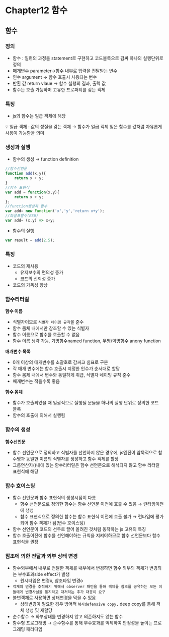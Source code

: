 # Chapter12 함수

## 함수

### 정의

- 함수 : 일련의 과정을 statement로 구현하고 코드블록으로 감싸 하나의 실행단위로 정의
- 매개변수 parameter→함수 내부로 입력을 전달받는 변수
- 인수 argument → 함수 호출시 사용되는 변수
- 반환 값 return vlaue → 함수 실행의 결과, 출력 값
- 함수는 호출 가능하며 고유한 프로퍼티를 갖는 객체

### 특징

- js의 함수는 일급 객체에 해당

<aside>
💡 일급 객체
: 값의 성질을 갖는 객체
→ 함수가 일급 객체 임은 함수를 값처럼 자유롭게 사용이 가능함을 의미

</aside>

### 생성과 실행

- 함수의 생성 → function definition

```jsx
//함수선언문
function add(x,y){
	return x + y;
}
//함수 표현식
var add = function(x,y){
	return x + y;
};
//function생성자 함수
var add= new Function('x','y','return x+y');
//화살표함수(ES6)
var add= (x,y) => x+y;
```

- 함수의 실행

```jsx
var result = add(2,5);
```

### 특징

- 코드의 재사용
    - 유지보수의 편의성 증가
    - 코드의 신뢰성 증가
- 코드의 가독성 향상

### 함수리터럴

**함수 이름**

- 식별자이므로 `식별자 네이밍 규칙`을 준수
- 함수 몸체 내에서만 참조할 수 있는 식별자
- 함수 이름으로 함수를 호출할 수 없음
- 함수 이름 생략 가능. 기명함수named function, 무명/익명함수 anony function

**매개변수 목록**

- 0개 이상의 매개변수를 소괄호로 감싸고 쉼표로 구분
- 각 매개 변수에는 함수 호출시 지정한 인수가 순서대로 할당
- 함수 몸체 내에서 변수와 동일하게 취급, 식별자 네이밍 규칙 준수
- 매개변수는 적을수록 좋음

**함수 몸체**

- 함수가 호출되었을 때 일괄적으로 실행될 문들을 하나의 실행 단위로 정의한 코드 블록
- 함수의 호출에 의해서 실행됨

### 함수의 생성

**함수선언문**

- 함수 선언문으로 정의하고 식별자를 선언하지 않은 경우에, js엔진이 암묵적으로 함수명과 동일한 이름의 식별자를 생성하고 함수 객체를 할당
- 그룹연산자()내에 있는 함수리터럴은 함수 선언문으로 해석되지 않고 함수 리터럴 표현식에 해당

### 함수 호이스팅

- 함수 선언문과 함수 표현식의 생성시점이 다름
    - 함수 선언문으로 정의한 함수는 함수 선언문 이전에 호출 수 있음 → 런타임이전에 생성
    - 함수 표현식으로 정의한 함수는 함수 표현식 이전에 호출 불가 → 런타임에 평가되어 함수 객체가 됨(변수 호이스팅)
- 함수 선언문이 코드의 선두로 끌어 올려진 것처럼 동작하는 js 고유의 특징
- 함수 호출이전에 함수를 선언해야하는 규칙을 지켜야하므로 함수 선언문보다 함수 표현식을 권장

### 참조에 의한 전달과 외부 상태 변경

- 함수외부에서 내부로 전달한 객체를 내부에서 변경하면 함수 외부의 객체가 변경되는 부수효과side effect가 발생
    - 원시타입은 변경x, 참조타입 변경o
- `객체의 변경을 추적하기 위해서 observer 패턴을 통해 객체를 참조를 공유하는 모든 이들에게 변경사실을 통지하고 대처하는 추가 대응이 요구`
- 불변객체로 사용하면 상태변경을 막을 수 있음
    - 상태변경이 필요한 경우 방어적 `복사defensive copy,` deep copy를 통해 객체 생성 및 재할당
- 순수함수 → 와부상태를 변경하지 않고 의존하지도 않는 함수
- 함수형 프로그래밍 → 순수함수를 통해 부수효과를 억제하여 안정성을 높이는 프로그래밍 패러다임